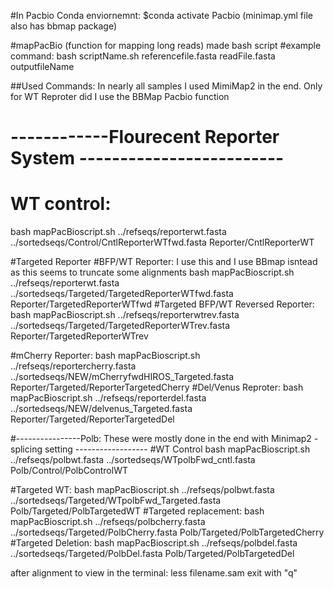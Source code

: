 #In Pacbio Conda enviornemnt: $conda activate Pacbio (minimap.yml file also has bbmap package)

#mapPacBio (function for mapping long reads) made bash script
#example command:
bash scriptName.sh referencefile.fasta readFile.fasta outputfileName


##Used Commands: In nearly all samples I used MimiMap2 in the end. Only for WT Reproter did I use the BBMap Pacbio function

# ------------Flourecent Reporter System -------------------------
# WT control:
bash mapPacBioscript.sh ../refseqs/reporterwt.fasta ../sortedseqs/Control/CntlReporterWTfwd.fasta Reporter/CntlReporterWT

#Targeted Reporter
#BFP/WT Reporter: I use this and I use BBmap isntead as this seems to truncate some alignments
bash mapPacBioscript.sh ../refseqs/reporterwt.fasta ../sortedseqs/Targeted/TargetedReporterWTfwd.fasta Reporter/TargetedReporterWTfwd
#Targeted BFP/WT Reversed Reporter:
bash mapPacBioscript.sh ../refseqs/reporterwtrev.fasta ../sortedseqs/Targeted/TargetedReporterWTrev.fasta Reporter/TargetedReporterWTrev

#mCherry Reporter:
bash mapPacBioscript.sh ../refseqs/reportercherry.fasta ../sortedseqs/NEW/mCherryfwdHIROS_Targeted.fasta Reporter/Targeted/ReporterTargetedCherry
#Del/Venus Reproter:
bash mapPacBioscript.sh ../refseqs/reporterdel.fasta ../sortedseqs/NEW/delvenus_Targeted.fasta Reporter/Targeted/ReporterTargetedDel


#----------------Polb: These were mostly done in the end with Minimap2 -splicing setting ------------------
#WT Control
bash mapPacBioscript.sh ../refseqs/polbwt.fasta ../sortedseqs/WTpolbFwd_cntl.fasta Polb/Control/PolbControlWT

#Targeted WT:
bash mapPacBioscript.sh ../refseqs/polbwt.fasta ../sortedseqs/Targeted/WTpolbFwd_Targeted.fasta Polb/Targeted/PolbTargetedWT
#Targeted replacement:
bash mapPacBioscript.sh ../refseqs/polbcherry.fasta ../sortedseqs/Targeted/PolbCherry.fasta Polb/Targeted/PolbTargetedCherry
#Targeted Deletion:
bash mapPacBioscript.sh ../refseqs/polbdel.fasta ../sortedseqs/Targeted/PolbDel.fasta Polb/Targeted/PolbTargetedDel





after alignment to view in the terminal:
less filename.sam 
exit with "q"



